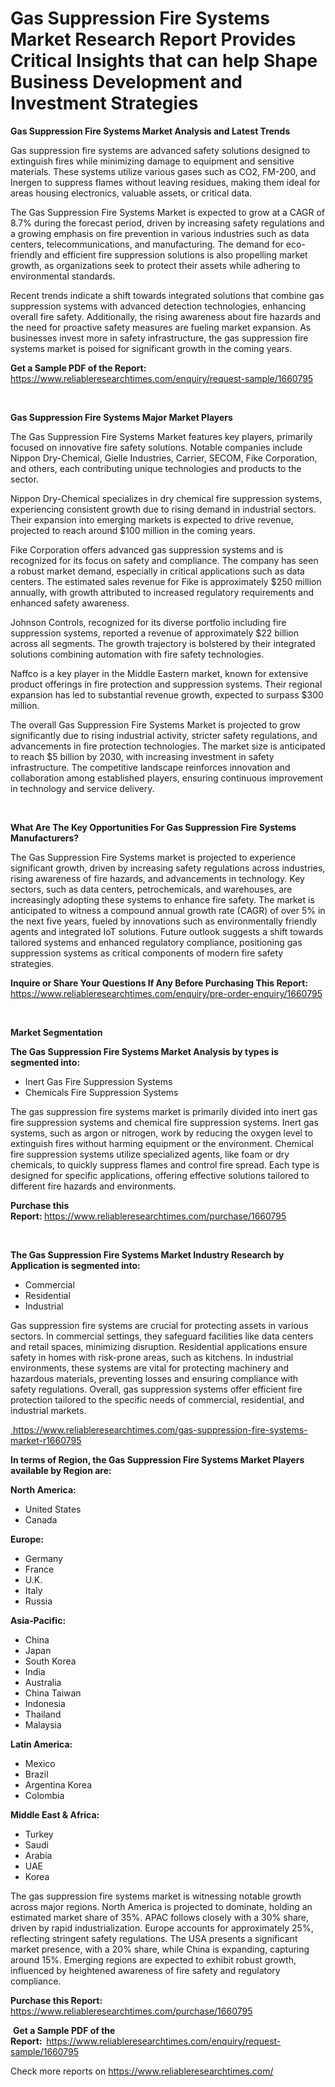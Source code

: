 <p><h1>Gas Suppression Fire Systems Market Research Report Provides Critical Insights that can help Shape Business Development and Investment Strategies</h1></p><p><strong>Gas Suppression Fire Systems Market Analysis and Latest Trends</strong></p>
<p><p>Gas suppression fire systems are advanced safety solutions designed to extinguish fires while minimizing damage to equipment and sensitive materials. These systems utilize various gases such as CO2, FM-200, and Inergen to suppress flames without leaving residues, making them ideal for areas housing electronics, valuable assets, or critical data.</p><p>The Gas Suppression Fire Systems Market is expected to grow at a CAGR of 8.7% during the forecast period, driven by increasing safety regulations and a growing emphasis on fire prevention in various industries such as data centers, telecommunications, and manufacturing. The demand for eco-friendly and efficient fire suppression solutions is also propelling market growth, as organizations seek to protect their assets while adhering to environmental standards. </p><p>Recent trends indicate a shift towards integrated solutions that combine gas suppression systems with advanced detection technologies, enhancing overall fire safety. Additionally, the rising awareness about fire hazards and the need for proactive safety measures are fueling market expansion. As businesses invest more in safety infrastructure, the gas suppression fire systems market is poised for significant growth in the coming years.</p></p>
<p><strong>Get a Sample PDF of the Report:&nbsp;</strong> <a href="https://www.reliableresearchtimes.com/enquiry/request-sample/1660795?utm_campaign=1940&utm_medium=2&utm_source=Github&utm_content=ia&utm_term=17012025&utm_id=gas-suppression-fire-systems">https://www.reliableresearchtimes.com/enquiry/request-sample/1660795</a></p>
<p>&nbsp;</p>
<p><strong>Gas Suppression Fire Systems Major Market Players</strong></p>
<p><p>The Gas Suppression Fire Systems Market features key players, primarily focused on innovative fire safety solutions. Notable companies include Nippon Dry-Chemical, Gielle Industries, Carrier, SECOM, Fike Corporation, and others, each contributing unique technologies and products to the sector.</p><p>Nippon Dry-Chemical specializes in dry chemical fire suppression systems, experiencing consistent growth due to rising demand in industrial sectors. Their expansion into emerging markets is expected to drive revenue, projected to reach around $100 million in the coming years.</p><p>Fike Corporation offers advanced gas suppression systems and is recognized for its focus on safety and compliance. The company has seen a robust market demand, especially in critical applications such as data centers. The estimated sales revenue for Fike is approximately $250 million annually, with growth attributed to increased regulatory requirements and enhanced safety awareness.</p><p>Johnson Controls, recognized for its diverse portfolio including fire suppression systems, reported a revenue of approximately $22 billion across all segments. The growth trajectory is bolstered by their integrated solutions combining automation with fire safety technologies.</p><p>Naffco is a key player in the Middle Eastern market, known for extensive product offerings in fire protection and suppression systems. Their regional expansion has led to substantial revenue growth, expected to surpass $300 million.</p><p>The overall Gas Suppression Fire Systems Market is projected to grow significantly due to rising industrial activity, stricter safety regulations, and advancements in fire protection technologies. The market size is anticipated to reach $5 billion by 2030, with increasing investment in safety infrastructure. The competitive landscape reinforces innovation and collaboration among established players, ensuring continuous improvement in technology and service delivery.</p></p>
<p>&nbsp;</p>
<p><strong>What Are The Key Opportunities For Gas Suppression Fire Systems Manufacturers?</strong></p>
<p><p>The Gas Suppression Fire Systems market is projected to experience significant growth, driven by increasing safety regulations across industries, rising awareness of fire hazards, and advancements in technology. Key sectors, such as data centers, petrochemicals, and warehouses, are increasingly adopting these systems to enhance fire safety. The market is anticipated to witness a compound annual growth rate (CAGR) of over 5% in the next five years, fueled by innovations such as environmentally friendly agents and integrated IoT solutions. Future outlook suggests a shift towards tailored systems and enhanced regulatory compliance, positioning gas suppression systems as critical components of modern fire safety strategies.</p></p>
<p><strong>Inquire or Share Your Questions If Any Before Purchasing This Report:</strong> <a href="https://www.reliableresearchtimes.com/enquiry/pre-order-enquiry/1660795?utm_campaign=1940&utm_medium=2&utm_source=Github&utm_content=ia&utm_term=17012025&utm_id=gas-suppression-fire-systems">https://www.reliableresearchtimes.com/enquiry/pre-order-enquiry/1660795</a></p>
<p>&nbsp;</p>
<p><strong>Market Segmentation</strong></p>
<p><strong>The Gas Suppression Fire Systems Market Analysis by types is segmented into:</strong></p>
<p><ul><li>Inert Gas Fire Suppression Systems</li><li>Chemicals Fire Suppression Systems</li></ul></p>
<p><p>The gas suppression fire systems market is primarily divided into inert gas fire suppression systems and chemical fire suppression systems. Inert gas systems, such as argon or nitrogen, work by reducing the oxygen level to extinguish fires without harming equipment or the environment. Chemical fire suppression systems utilize specialized agents, like foam or dry chemicals, to quickly suppress flames and control fire spread. Each type is designed for specific applications, offering effective solutions tailored to different fire hazards and environments.</p></p>
<p><strong>Purchase this Report:&nbsp;</strong><a href="https://www.reliableresearchtimes.com/purchase/1660795?utm_campaign=1940&utm_medium=2&utm_source=Github&utm_content=ia&utm_term=17012025&utm_id=gas-suppression-fire-systems">https://www.reliableresearchtimes.com/purchase/1660795</a></p>
<p>&nbsp;</p>
<p><strong>The Gas Suppression Fire Systems Market Industry Research by Application is segmented into:</strong></p>
<p><ul><li>Commercial</li><li>Residential</li><li>Industrial</li></ul></p>
<p><p>Gas suppression fire systems are crucial for protecting assets in various sectors. In commercial settings, they safeguard facilities like data centers and retail spaces, minimizing disruption. Residential applications ensure safety in homes with risk-prone areas, such as kitchens. In industrial environments, these systems are vital for protecting machinery and hazardous materials, preventing losses and ensuring compliance with safety regulations. Overall, gas suppression systems offer efficient fire protection tailored to the specific needs of commercial, residential, and industrial markets.</p></p>
<p><a href="https://www.reliableresearchtimes.com/gas-suppression-fire-systems-market-r1660795?utm_campaign=1940&utm_medium=2&utm_source=Github&utm_content=ia&utm_term=17012025&utm_id=gas-suppression-fire-systems">&nbsp;https://www.reliableresearchtimes.com/gas-suppression-fire-systems-market-r1660795</a></p>
<p><strong>In terms of Region, the Gas Suppression Fire Systems Market Players available by Region are:</strong></p>
<p>
    <p> <strong> North America: </strong>
        <ul>
            <li>United States</li>
            <li>Canada</li>
        </ul>
        </p> 
    <p> <strong> Europe: </strong>
        <ul>
            <li>Germany</li>
            <li>France</li>
            <li>U.K.</li>
            <li>Italy</li>
            <li>Russia</li>
        </ul>
        </p> 
    <p> <strong> Asia-Pacific: </strong>
        <ul>
            <li>China</li>
            <li>Japan</li>
            <li>South Korea</li>
            <li>India</li>
            <li>Australia</li>
            <li>China Taiwan</li>
            <li>Indonesia</li>
            <li>Thailand</li>
            <li>Malaysia</li>
        </ul>
        </p> 
    <p> <strong> Latin America: </strong>
        <ul>
            <li>Mexico</li>
            <li>Brazil</li>
            <li>Argentina Korea</li>
            <li>Colombia</li>
        </ul>
        </p> 
    <p> <strong> Middle East & Africa: </strong>
        <ul>
            <li>Turkey</li>
            <li>Saudi</li>
            <li>Arabia</li>
            <li>UAE</li>
            <li>Korea</li>
        </ul>
    </p>
    </p>
<p><p>The gas suppression fire systems market is witnessing notable growth across major regions. North America is projected to dominate, holding an estimated market share of 35%. APAC follows closely with a 30% share, driven by rapid industrialization. Europe accounts for approximately 25%, reflecting stringent safety regulations. The USA presents a significant market presence, with a 20% share, while China is expanding, capturing around 15%. Emerging regions are expected to exhibit robust growth, influenced by heightened awareness of fire safety and regulatory compliance.</p></p>
<p><strong>Purchase this Report: </strong><a href="https://www.reliableresearchtimes.com/purchase/1660795?utm_campaign=1940&utm_medium=2&utm_source=Github&utm_content=ia&utm_term=17012025&utm_id=gas-suppression-fire-systems">https://www.reliableresearchtimes.com/purchase/1660795</a></p>
<p>&nbsp;<strong>Get a Sample PDF of the Report:&nbsp;&nbsp;</strong><a href="https://www.reliableresearchtimes.com/enquiry/request-sample/1660795?utm_campaign=1940&utm_medium=2&utm_source=Github&utm_content=ia&utm_term=17012025&utm_id=gas-suppression-fire-systems">https://www.reliableresearchtimes.com/enquiry/request-sample/1660795</a></p>
<p><strong></strong></p>
<p>Check more reports on <a href="https://www.reliableresearchtimes.com/?utm_campaign=1940&utm_medium=2&utm_source=Github&utm_content=ia&utm_term=17012025&utm_id=gas-suppression-fire-systems">https://www.reliableresearchtimes.com/</a></p>